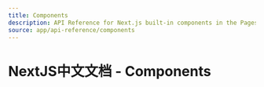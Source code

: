 ```yaml
---
title: Components
description: API Reference for Next.js built-in components in the Pages Router.
source: app/api-reference/components
---
```


# NextJS中文文档 - Components
